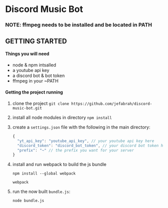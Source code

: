# Discord Music Bot

### NOTE: ffmpeg needs to be installed and be located in PATH


## GETTING STARTED

#### Things you will need
-	node & npm intsalled
-	a youtube api key
- 	a discord bot & bot token
-	ffmpeg in your ~PATH


#### Getting the project running

1.	clone the project `git clone https://github.com/jefabrah/discord-music-bot.git`

2.	install all node modules in directory `npm install`

3.	create a `settings.json` file with the following in the main directory:

	```js
	{
	  "yt_api_key": "youtube_api_key", // your youtube api key here
	  "discord_token": "discord_bot_token", // your discord bot token here
	  "prefix": "~" // the prefix you want for your server
	}
	```

4.	install and run webpack to build the js bundle

	`npm install --global webpack`
	
	`webpack`

5. run the now built `bundle.js`:
	
	`node bundle.js`
